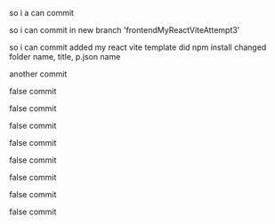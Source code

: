 so i a can commit

so i can commit in new branch 'frontendMyReactViteAttempt3'

so i can commit added my react vite template did npm install changed folder name, title, p.json name

another commit

false commit

false commit

false commit

false commit

false commit

false commit

false commit

false commit

